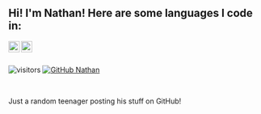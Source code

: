 ## Hi! I'm Nathan! Here are some languages I code in:
<a href="https://www.lua.org/">
  <img align="left" alt="Lua" width="22px" src="https://simpleicons.org/icons/lua.svg" />
</a>
<a href="https://swift.org/">
  <img align="left" alt="Swift" width="22px" src="https://simpleicons.org/icons/swift.svg" />
</a>

<br><br>

![visitors](https://visitor-badge.glitch.me/badge?page_id=Nathanator1.visitor-badge)
[![GitHub Nathan](https://img.shields.io/github/followers/Nathanator1?label=follow&style=social)](https://github.com/Nathanator1)

<br>

Just a random teenager posting his stuff on GitHub!
